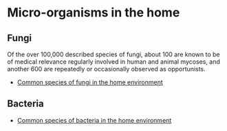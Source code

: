 <!-- TITLE: Home -->
<!-- SUBTITLE: A quick summary of Home -->

# Micro-organisms in the home
## Fungi
Of the over 100,000 described species of fungi, about 100 are known to be of medical relevance regularly involved in human and animal mycoses, and another 600 are repeatedly or occasionally observed as opportunists.

* [Common species of fungi in the home environment](fungi-list)

## Bacteria
* [Common species of bacteria in the home environment](bacteria-list)

